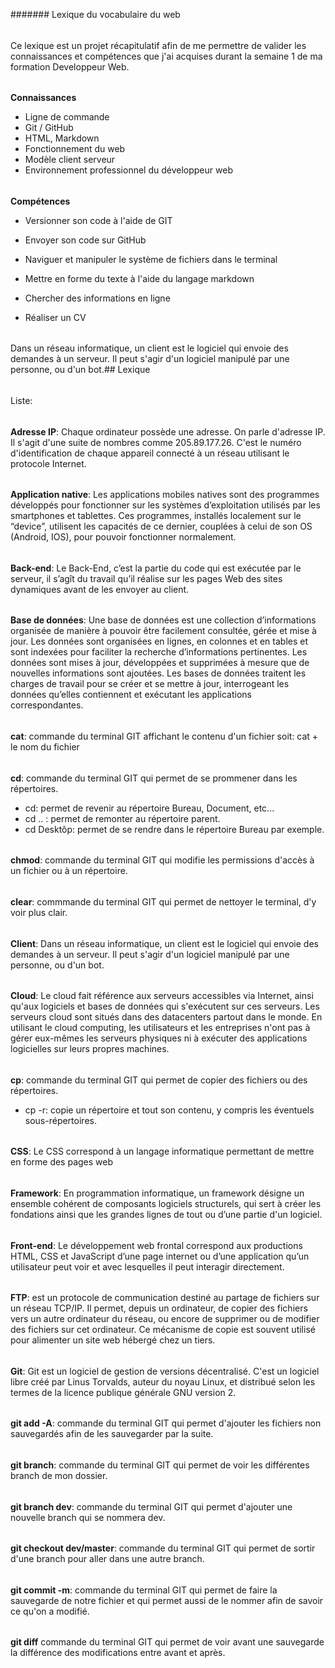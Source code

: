####### Lexique du vocabulaire du web
######
Ce lexique est un projet récapitulatif afin de me permettre de valider les connaissances et compétences que j'ai acquises durant la semaine 1 de ma formation Developpeur Web.
######
**Connaissances**
- Ligne de commande
- Git / GitHub
- HTML, Markdown
- Fonctionnement du web
- Modèle client serveur
- Environnement professionnel du développeur web
######
**Compétences**
- Versionner son code à l'aide de GIT
- Envoyer son code sur GitHub

- Naviguer et manipuler le système de fichiers dans le terminal
- Mettre en forme du texte à l'aide du langage markdown
- Chercher des informations en ligne
- Réaliser un CV
######
Dans un réseau informatique, un client est le logiciel qui envoie des demandes à un serveur. Il peut s'agir d'un logiciel manipulé par une personne, ou d'un bot.## Lexique
######
Liste:
######
**Adresse IP**: Chaque ordinateur possède une adresse. On parle d'adresse IP. Il s'agit d'une suite de nombres comme 205.89.177.26. 
C'est le numéro d'identification de chaque appareil connecté à un réseau utilisant le protocole Internet.
######
**Application native**: Les applications mobiles natives sont des programmes développés pour fonctionner sur les systèmes d’exploitation utilisés par les smartphones et tablettes.
Ces programmes, installés localement sur le “device”, utilisent les capacités de ce dernier, couplées à celui de son OS (Android, IOS), pour pouvoir fonctionner normalement.
######
**Back-end**: Le Back-End, c’est la partie du code qui est exécutée par le serveur, il s’agît du travail qu’il réalise sur les pages Web des sites dynamiques avant de les envoyer au client.
######
**Base de données**: Une base de données est une collection d’informations  organisée de manière à pouvoir être facilement consultée, gérée et mise à jour.
Les données sont organisées en lignes, en colonnes et en tables et sont indexées pour faciliter la recherche d’informations pertinentes. 
Les données sont mises à jour, développées et supprimées à mesure que de nouvelles informations sont ajoutées. 
Les bases de données traitent les charges de travail pour se créer et se mettre à jour, interrogeant les données qu’elles contiennent et exécutant les applications correspondantes.
######
**cat**: commande du terminal GIT affichant le contenu d'un fichier soit: cat + le nom du fichier
######
**cd**: commande du terminal GIT qui permet de se prommener dans les répertoires.
- cd: permet de revenir au répertoire Bureau, Document, etc...
- cd .. : permet de remonter au répertoire parent.
- cd Desktôp: permet de se rendre dans le répertoire Bureau par exemple.
######
**chmod**: commande du terminal GIT qui modifie les permissions d'accès à un fichier ou à un répertoire.
######
**clear**: commmande du terminal GIT qui permet de nettoyer le terminal, d'y voir plus clair.
######
**Client**: Dans un réseau informatique, un client est le logiciel qui envoie des demandes à un serveur. Il peut s'agir d'un logiciel manipulé par une personne, ou d'un bot.
######
**Cloud**: Le cloud fait référence aux serveurs accessibles via Internet, ainsi qu'aux logiciels et bases de données qui s'exécutent sur ces serveurs. 
Les serveurs cloud sont situés dans des datacenters partout dans le monde. 
En utilisant le cloud computing, les utilisateurs et les entreprises n'ont pas à gérer eux-mêmes les serveurs physiques ni à exécuter des applications logicielles sur leurs propres machines.
######
**cp**: commande du terminal GIT qui permet de copier des fichiers ou des répertoires.
- cp -r: copie un répertoire et tout son contenu, y compris les éventuels sous-répertoires.
######
**CSS**: Le CSS correspond à un langage informatique permettant de mettre en forme des pages web
######
**Framework**: En programmation informatique, un framework désigne un ensemble cohérent de composants logiciels structurels, qui sert à créer les fondations ainsi que les grandes lignes de tout ou d’une partie d'un logiciel.
######
**Front-end**: Le développement web frontal correspond aux productions HTML, CSS et JavaScript d’une page internet ou d’une application qu’un utilisateur peut voir et avec lesquelles il peut interagir directement.
######
**FTP**: est un protocole de communication destiné au partage de fichiers sur un réseau TCP/IP. 
Il permet, depuis un ordinateur, de copier des fichiers vers un autre ordinateur du réseau, ou encore de supprimer ou de modifier des fichiers sur cet ordinateur. 
Ce mécanisme de copie est souvent utilisé pour alimenter un site web hébergé chez un tiers.
######
**Git**: Git est un logiciel de gestion de versions décentralisé. 
C'est un logiciel libre créé par Linus Torvalds, auteur du noyau Linux, et distribué selon les termes de la licence publique générale GNU version 2.
######
**git add -A**: commande du terminal GIT qui permet d'ajouter les fichiers non sauvegardés afin de les sauvegarder par la suite.
######
**git branch**: commande du terminal GIT qui permet de voir les différentes branch de mon dossier.
######
**git branch dev**: commande du terminal GIT qui permet d'ajouter une nouvelle branch qui se nommera dev.
######
**git checkout dev/master**: commande du terminal GIT qui permet de sortir d'une branch pour aller dans une autre branch.
######
**git commit -m**: commande du terminal GIT qui permet de faire la sauvegarde de notre fichier et qui permet aussi de le nommer afin de savoir ce qu'on a modifié.
######
**git diff** commande du terminal GIT qui permet de voir avant une sauvegarde la différence des modifications entre avant et après.
######
